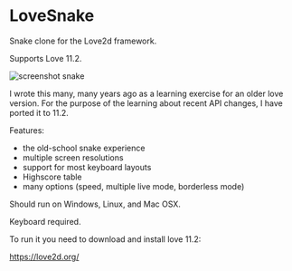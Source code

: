 # LoveSnake
Snake clone for the Love2d framework.

Supports Love 11.2.

![screenshot snake](https://user-images.githubusercontent.com/221668/50241161-122fab80-03c7-11e9-9e7b-002c58d11708.jpg)

I wrote this many, many years ago as a learning exercise for an older love version. For the purpose of the learning about recent API changes, I have ported it to 11.2.

Features:
- the old-school snake experience
- multiple screen resolutions
- support for most keyboard layouts
- Highscore table
- many options (speed, multiple live mode, borderless mode)

Should run on Windows, Linux, and Mac OSX.

Keyboard required.

To run it you need to download and install love 11.2:

https://love2d.org/
